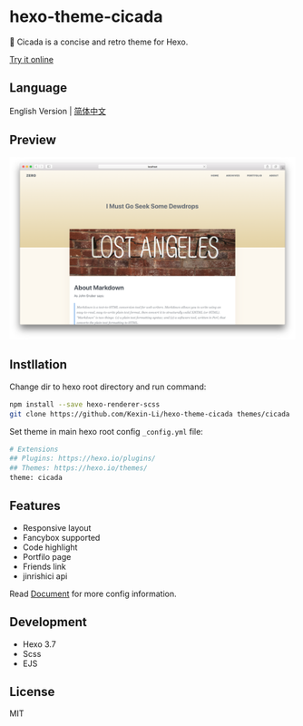 # hexo-theme-cicada

💭 Cicada is a concise and retro theme for Hexo.

[Try it online](https://kexin-li.github.io)

## Language

English Version | [简体中文](./README_CN.md)

## Preview

![screenshot](./source/images/screenshot.png)

## Instllation

Change dir to hexo root directory and run command:

``` bash
npm install --save hexo-renderer-scss
git clone https://github.com/Kexin-Li/hexo-theme-cicada themes/cicada
```

Set theme in main hexo root config `_config.yml` file:

``` bash
# Extensions
## Plugins: https://hexo.io/plugins/
## Themes: https://hexo.io/themes/
theme: cicada
```

## Features

- Responsive layout
- Fancybox supported
- Code highlight
- Portfilo page
- Friends link
- jinrishici api

Read [Document](https://github.com/Kexin-Li/hexo-theme-cicada/wiki) for more config information.

## Development

- Hexo 3.7
- Scss
- EJS

## License

MIT